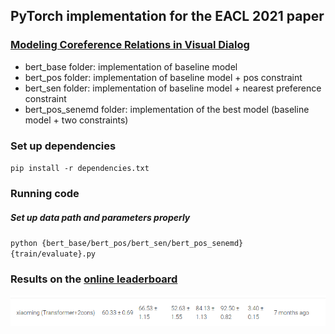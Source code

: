 ## PyTorch implementation for the EACL 2021 paper
### [Modeling Coreference Relations in Visual Dialog](https://www.aclweb.org/anthology/2021.eacl-main.290/)
* bert_base folder: implementation of baseline model
* bert_pos folder: implementation of baseline model + pos constraint
* bert_sen folder: implementation of baseline model + nearest preference constraint
* bert_pos_senemd folder: implementation of the best model (baseline model + two constraints)

### Set up dependencies 

`pip install -r dependencies.txt`

### Running code
##### Set up data path and parameters properly 
`python {bert_base/bert_pos/bert_sen/bert_pos_senemd}{train/evaluate}.py`

### Results on the [online leaderboard](https://eval.ai/web/challenges/challenge-page/518/leaderboard/1421)
![Image](https://github.com/Mingxiao-Li/Modeling-Coreference-Relations-in-Visual-Dialog/blob/master/results.png)
